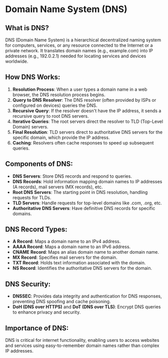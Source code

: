 # Domain Name System (DNS)

## What is DNS?
DNS (Domain Name System) is a hierarchical decentralized naming system for computers, services, or any resource connected to the Internet or a private network. It translates domain names (e.g., example.com) into IP addresses (e.g., 192.0.2.1) needed for locating services and devices worldwide.

## How DNS Works:
1. **Resolution Process**: When a user types a domain name in a web browser, the DNS resolution process begins.
2. **Query to DNS Resolver**: The DNS resolver (often provided by ISPs or configured on devices) queries the DNS.
3. **Recursive Query**: If the resolver doesn't have the IP address, it sends a recursive query to root DNS servers.
4. **Iterative Queries**: The root servers direct the resolver to TLD (Top-Level Domain) servers.
5. **Final Resolution**: TLD servers direct to authoritative DNS servers for the specific domain, which provide the IP address.
6. **Caching**: Resolvers often cache responses to speed up subsequent queries.

## Components of DNS:
- **DNS Servers**: Store DNS records and respond to queries.
- **DNS Records**: Hold information mapping domain names to IP addresses (A records), mail servers (MX records), etc.
- **Root DNS Servers**: The starting point in DNS resolution, handling requests for TLDs.
- **TLD Servers**: Handle requests for top-level domains like .com, .org, etc.
- **Authoritative DNS Servers**: Have definitive DNS records for specific domains.

## DNS Record Types:
- **A Record**: Maps a domain name to an IPv4 address.
- **AAAA Record**: Maps a domain name to an IPv6 address.
- **CNAME Record**: Maps an alias domain name to another domain name.
- **MX Record**: Specifies mail servers for the domain.
- **TXT Record**: Holds text information associated with the domain.
- **NS Record**: Identifies the authoritative DNS servers for the domain.

## DNS Security:
- **DNSSEC**: Provides data integrity and authentication for DNS responses, preventing DNS spoofing and cache poisoning.
- **DoH (DNS over HTTPS)** and **DoT (DNS over TLS)**: Encrypt DNS queries to enhance privacy and security.

## Importance of DNS:
DNS is critical for internet functionality, enabling users to access websites and services using easy-to-remember domain names rather than complex IP addresses.

